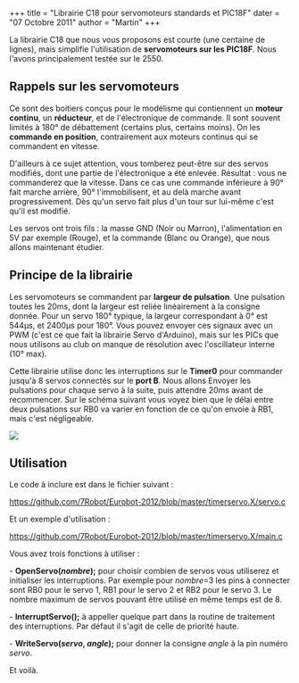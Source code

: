+++
title = "Librairie C18 pour servomoteurs standards et PIC18F"
dater = "07 Octobre 2011"
author = "Martin"
+++

<p>
	La librairie C18 que nous vous proposons est courte (une centaine de lignes), mais simplifie l&#39;utilisation de <strong>servomoteurs sur les PIC18F</strong>. Nous l&#39;avons principalement test&eacute;e sur le 2550.</p>
<h2>
	Rappels sur les servomoteurs</h2>
<p>
	Ce sont des boitiers con&ccedil;us pour le mod&eacute;lisme qui contiennent un <strong>moteur continu</strong>, un <strong>r&eacute;ducteur</strong>, et de l&#39;&eacute;lectronique de commande. Il sont souvent limit&eacute;s &agrave; 180&deg; de d&eacute;battement (certains plus, certains moins). On les <strong>commande en position</strong>, contrairement aux moteurs continus qui se commandent en vitesse.</p>
<p>
	D&#39;ailleurs &agrave; ce sujet attention, vous tomberez peut-&ecirc;tre sur des servos modifi&eacute;s, dont une partie de l&#39;&eacute;lectronique a &eacute;t&eacute; enlev&eacute;e. R&eacute;sultat : vous ne commanderez que la vitesse. Dans ce cas une commande inf&eacute;rieure &agrave; 90&deg; fait marche arri&egrave;re, 90&deg; l&#39;immobilisent, et au del&agrave; marche avant progressivement. D&egrave;s qu&#39;un servo fait plus d&#39;un tour sur lui-m&ecirc;me c&#39;est qu&#39;il est modifi&eacute;.</p>
<p>
	Les servos ont trois fils : la masse GND (Noir ou Marron), l&#39;alimentation en 5V par exemple (Rouge), et la commande (Blanc ou Orange), que nous allons maintenant &eacute;tudier.</p>
<h2>
	Principe de la librairie</h2>
<p>
	Les servomoteurs se commandent par <strong>largeur de pulsation</strong>. Une pulsation toutes les 20ms, dont la largeur est reli&eacute;e lin&eacute;airement &agrave; la consigne donn&eacute;e. Pour un servo 180&deg; typique, la largeur correspondant &agrave; 0&deg; est 544&micro;s, et 2400&micro;s pour 180&deg;. Vous pouvez envoyer ces signaux avec un PWM (c&#39;est ce que fait la librairie Servo d&#39;Arduino), mais sur les PICs que nous utilisons au club on manque de r&eacute;solution avec l&#39;oscillateur interne (10&deg; max).</p>
<p>
	Cette librairie utilise donc les interruptions sur le <strong>Timer0</strong> pour commander jusqu&#39;&agrave; 8 servos connect&eacute;s sur le <strong>port B</strong>. Nous allons Envoyer les pulsations pour chaque servo &agrave; la suite, puis attendre 20ms avant de recommencer. Sur le sch&eacute;ma suivant vous voyez bien que le d&eacute;lai entre deux pulsations sur RB0 va varier en fonction de ce qu&#39;on envoie &agrave; RB1, mais c&#39;est n&eacute;gligeable.</p>
<p>
	<a href="/img/articles/chronographe-servo.svg"><img src="/img/articles/chronographe-servo.png" /></a></p>
<h2>
	Utilisation</h2>
<p>
	Le code &agrave; inclure est dans le fichier suivant :</p>
<p>
	<a href="https://github.com/7Robot/Eurobot-2012/blob/master/timerservo.X/servo.c">https://github.com/7Robot/Eurobot-2012/blob/master/timerservo.X/servo.c</a></p>
<p>
	Et un exemple d&#39;utilisation :</p>
<p>
	<a href="https://github.com/7Robot/Eurobot-2012/blob/master/timerservo.X/main.c">https://github.com/7Robot/Eurobot-2012/blob/master/timerservo.X/main.c</a></p>
<p>
	Vous avez trois fonctions &agrave; utiliser :</p>
<p>
	-&nbsp;<strong>OpenServo(<em>nombre</em>);</strong>&nbsp;pour choisir combien de servos vous utiliserez et initialiser les interruptions. Par exemple pour <em>nombre</em>=3 les pins &agrave; connecter sont RB0 pour le servo 1, RB1 pour le servo 2 et RB2 pour le servo 3. Le nombre maximum de servos pouvant &ecirc;tre utilis&eacute; en m&ecirc;me temps est de 8.</p>
<p>
	-&nbsp;<strong>InterruptServo();</strong> &agrave; appeller quelque part dans la routine de traitement des interruptions. Par d&eacute;faut il s&#39;agit de celle de priorit&eacute; haute.</p>
<p>
	-&nbsp;<strong>WriteServo(<em>servo</em>, <em>angle</em>);</strong> pour donner la consigne <em>angle</em> &agrave; la pin num&eacute;ro <em>servo</em>.</p>
<p>
	Et voil&agrave;.</p>
